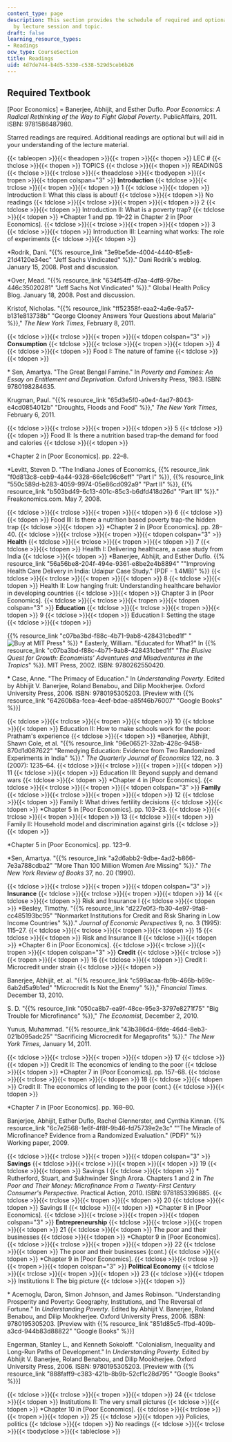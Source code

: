 ```yaml
---
content_type: page
description: This section provides the schedule of required and optional readings
  by lecture session and topic.
draft: false
learning_resource_types:
- Readings
ocw_type: CourseSection
title: Readings
uid: 4d7de744-b4d5-5330-c538-529d5ceb6b26
---
```

## Required Textbook

\[Poor Economics\] = Banerjee, Abhijit, and Esther Duflo. *Poor Economics: A Radical Rethinking of the Way to Fight Global Poverty*. PublicAffairs, 2011. ISBN: 9781586487980.

Starred readings are required. Additional readings are optional but will aid in your understanding of the lecture material.

{{< tableopen >}}{{< theadopen >}}{{< tropen >}}{{< thopen >}}
LEC #
{{< thclose >}}{{< thopen >}}
TOPICS
{{< thclose >}}{{< thopen >}}
READINGS
{{< thclose >}}{{< trclose >}}{{< theadclose >}}{{< tbodyopen >}}{{< tropen >}}{{< tdopen colspan="3" >}}
**Introduction**
{{< tdclose >}}{{< trclose >}}{{< tropen >}}{{< tdopen >}}
1
{{< tdclose >}}{{< tdopen >}}
Introduction I: What this class is about!
{{< tdclose >}}{{< tdopen >}}
No readings
{{< tdclose >}}{{< trclose >}}{{< tropen >}}{{< tdopen >}}
2
{{< tdclose >}}{{< tdopen >}}
Introduction II: What is a poverty trap?
{{< tdclose >}}{{< tdopen >}}
\*Chapter 1 and pp. 19–22 in Chapter 2 in \[Poor Economics\].
{{< tdclose >}}{{< trclose >}}{{< tropen >}}{{< tdopen >}}
3
{{< tdclose >}}{{< tdopen >}}
Introduction III: Learning what works: The role of experiments
{{< tdclose >}}{{< tdopen >}}

\*Rodrik, Dani. "{{% resource_link "3e9be5de-4004-4440-85e8-21d4120e34ec" "Jeff Sachs Vindicated" %}}." Dani Rodrik's weblog. January 15, 2008. Post and discussion.

\*Over, Mead. "{{% resource_link "634f54ff-d7aa-4df8-97be-446c35020281" "Jeff Sachs Not Vindicated" %}}." Global Health Policy Blog. January 18, 2008. Post and discussion.

Kristof, Nicholas. "{{% resource_link "ff52358f-eaa2-4a6e-9a57-b131e813738b" "George Clooney Answers Your Questions about Malaria" %}}," *The New York Times*, February 8, 2011.

{{< tdclose >}}{{< trclose >}}{{< tropen >}}{{< tdopen colspan="3" >}}
**Consumption**
{{< tdclose >}}{{< trclose >}}{{< tropen >}}{{< tdopen >}}
4
{{< tdclose >}}{{< tdopen >}}
Food I: The nature of famine
{{< tdclose >}}{{< tdopen >}}

\* Sen, Amartya. "The Great Bengal Famine." In *Poverty and Famines: An Essay on Entitlement and Deprivation*. Oxford University Press, 1983. ISBN: 9780198284635.

Krugman, Paul. "{{% resource_link "65d3e5f0-a0e4-4ad7-8043-e4cd0854012b" "Droughts, Floods and Food" %}}," *The New York Times*, February 6, 2011.

{{< tdclose >}}{{< trclose >}}{{< tropen >}}{{< tdopen >}}
5
{{< tdclose >}}{{< tdopen >}}
Food II: Is there a nutrition based trap-the demand for food and calories
{{< tdclose >}}{{< tdopen >}}

\*Chapter 2 in \[Poor Economics\]. pp. 22–8.

\*Levitt, Steven D. "The Indiana Jones of Economics, {{% resource_link "f0d813c8-ceb9-4a44-9328-66e1c96c6eff" "Part I" %}}, {{% resource_link "550c589d-b283-4059-9974-05e86cd092a9" "Part II" %}}, {{% resource_link "b503bd49-6c13-401c-85c3-b6dfd418d26d" "Part III" %}}." Freakonomics.com. May 7, 2008.

{{< tdclose >}}{{< trclose >}}{{< tropen >}}{{< tdopen >}}
6
{{< tdclose >}}{{< tdopen >}}
Food III: Is there a nutrition based poverty trap-the hidden trap
{{< tdclose >}}{{< tdopen >}}
\*Chapter 2 in \[Poor Economics\]. pp. 28–40.
{{< tdclose >}}{{< trclose >}}{{< tropen >}}{{< tdopen colspan="3" >}}
**Health**
{{< tdclose >}}{{< trclose >}}{{< tropen >}}{{< tdopen >}}
7
{{< tdclose >}}{{< tdopen >}}
Health I: Delivering healthcare, a case study from India
{{< tdclose >}}{{< tdopen >}}
\*Banerjee, Abhijit, and Esther Duflo. {{% resource_link "56a56be8-204f-494e-9361-e8be2e4b8894" "\"Improving Health Care Delivery in India: Udaipur Case Study.\" (PDF - 1.4MB)" %}}
{{< tdclose >}}{{< trclose >}}{{< tropen >}}{{< tdopen >}}
8
{{< tdclose >}}{{< tdopen >}}
Health II: Low hanging fruit: Understanding healthcare behavior in developing countries
{{< tdclose >}}{{< tdopen >}}
Chapter 3 in \[Poor Economics\].
{{< tdclose >}}{{< trclose >}}{{< tropen >}}{{< tdopen colspan="3" >}}
**Education**
{{< tdclose >}}{{< trclose >}}{{< tropen >}}{{< tdopen >}}
9
{{< tdclose >}}{{< tdopen >}}
Education I: Setting the stage
{{< tdclose >}}{{< tdopen >}}

{{% resource_link "c07ba3bd-f88c-4b71-9ab8-428431cbed1f" "![Buy at MIT Press](/images/mp_logo.gif)" %}} \* Easterly, William. "Educated for What?" In {{% resource_link "c07ba3bd-f88c-4b71-9ab8-428431cbed1f" "*The Elusive Quest for Growth: Economists' Adventures and Misadventures in the Tropics*" %}}. MIT Press, 2002. ISBN: 9780262550420.

\* Case, Anne. "The Primacy of Education." In *Understanding Poverty*. Edited by Abhijit V. Banerjee, Roland Benabou, and Dilip Mookherjee. Oxford University Press, 2006. ISBN: 9780195305203. \[Preview with {{% resource_link "64260b8a-fcea-4eef-bdae-a85f46b76007" "Google Books" %}}\]

{{< tdclose >}}{{< trclose >}}{{< tropen >}}{{< tdopen >}}
10
{{< tdclose >}}{{< tdopen >}}
Education II: How to make schools work for the poor: Pratham's experience
{{< tdclose >}}{{< tdopen >}}
\*Banerjee, Abhijit, Shawn Cole, et al. "{{% resource_link "96e06521-32ab-428c-9458-870d1d087622" "Remedying Education: Evidence from Two Randomized Experiments in India" %}}." *The Quarterly Journal of Economics* 122, no. 3 (2007): 1235–64.
{{< tdclose >}}{{< trclose >}}{{< tropen >}}{{< tdopen >}}
11
{{< tdclose >}}{{< tdopen >}}
Education III: Beyond supply and demand wars
{{< tdclose >}}{{< tdopen >}}
\*Chapter 4 in \[Poor Economics\].
{{< tdclose >}}{{< trclose >}}{{< tropen >}}{{< tdopen colspan="3" >}}
**Family**
{{< tdclose >}}{{< trclose >}}{{< tropen >}}{{< tdopen >}}
12
{{< tdclose >}}{{< tdopen >}}
Family I: What drives fertility decisions
{{< tdclose >}}{{< tdopen >}}
\*Chapter 5 in \[Poor Economics\]. pp. 103–23.
{{< tdclose >}}{{< trclose >}}{{< tropen >}}{{< tdopen >}}
13
{{< tdclose >}}{{< tdopen >}}
Family II: Household model and discrimination against girls
{{< tdclose >}}{{< tdopen >}}

\*Chapter 5 in \[Poor Economics\]. pp. 123–9.

\*Sen, Amartya. "{{% resource_link "a2d6abb2-9dbe-4ad2-b866-7e3a788cdba2" "More Than 100 Million Women Are Missing" %}}." *The New York Review of Books* 37, no. 20 (1990).

{{< tdclose >}}{{< trclose >}}{{< tropen >}}{{< tdopen colspan="3" >}}
**Insurance**
{{< tdclose >}}{{< trclose >}}{{< tropen >}}{{< tdopen >}}
14
{{< tdclose >}}{{< tdopen >}}
Risk and Insurance I
{{< tdclose >}}{{< tdopen >}}
\*Besley, Timothy. "{{% resource_link "d227e0f3-fb30-4e97-9fa8-cc485193bc95" "Nonmarket Institutions for Credit and Risk Sharing in Low Income Countries" %}}." *Journal of Economic Perspectives* 9, no. 3 (1995): 115–27.
{{< tdclose >}}{{< trclose >}}{{< tropen >}}{{< tdopen >}}
15
{{< tdclose >}}{{< tdopen >}}
Risk and Insurance II
{{< tdclose >}}{{< tdopen >}}
\*Chapter 6 in \[Poor Economics\].
{{< tdclose >}}{{< trclose >}}{{< tropen >}}{{< tdopen colspan="3" >}}
**Credit**
{{< tdclose >}}{{< trclose >}}{{< tropen >}}{{< tdopen >}}
16
{{< tdclose >}}{{< tdopen >}}
Credit I: Microcredit under strain
{{< tdclose >}}{{< tdopen >}}

Banerjee, Abhijit, et. al. "{{% resource_link "c599acaa-fb9b-466b-b69c-6ab2d5a9b1ed" "Microcredit Is Not the Enemy" %}}," *Financial Times*. December 13, 2010.

S. D. "{{% resource_link "050ca8b7-ea9f-48ce-95e3-3797e8271f75" "Big Trouble for Microfinance" %}}," *The Economist*, December 2, 2010.

Yunus, Muhammad. "{{% resource_link "43b386d4-6fde-46d4-8eb3-021b095adc25" "Sacrificing Microcredit for Megaprofits" %}}." *The New York Times*, January 14, 2011.

{{< tdclose >}}{{< trclose >}}{{< tropen >}}{{< tdopen >}}
17
{{< tdclose >}}{{< tdopen >}}
Credit II: The economics of lending to the poor
{{< tdclose >}}{{< tdopen >}}
\*Chapter 7 in \[Poor Economics\]. pp. 157–68.
{{< tdclose >}}{{< trclose >}}{{< tropen >}}{{< tdopen >}}
18
{{< tdclose >}}{{< tdopen >}}
Credit II: The economics of lending to the poor (cont.)
{{< tdclose >}}{{< tdopen >}}

\*Chapter 7 in \[Poor Economics\]. pp. 168–80.

Banjerjee, Abhijit, Esther Duflo, Rachel Glennerster, and Cynthia Kinnan. {{% resource_link "6c7e2568-1e6f-4f8f-9b46-fd75739e2e3c" "\"The Miracle of Microfinance? Evidence from a Randomized Evaluation.\" (PDF)" %}} Working paper, 2009.

{{< tdclose >}}{{< trclose >}}{{< tropen >}}{{< tdopen colspan="3" >}}
**Savings**
{{< tdclose >}}{{< trclose >}}{{< tropen >}}{{< tdopen >}}
19
{{< tdclose >}}{{< tdopen >}}
Savings I
{{< tdclose >}}{{< tdopen >}}
\* Rutherford, Stuart, and Sukhwinder Singh Arora. Chapters 1 and 2 in *The Poor and Their Money: Microfinance From a Twenty-First Century Consumer's Perspective*. Practical Action, 2010. ISBN: 9781853396885.
{{< tdclose >}}{{< trclose >}}{{< tropen >}}{{< tdopen >}}
20
{{< tdclose >}}{{< tdopen >}}
Savings II
{{< tdclose >}}{{< tdopen >}}
\*Chapter 8 in \[Poor Economics\].
{{< tdclose >}}{{< trclose >}}{{< tropen >}}{{< tdopen colspan="3" >}}
**Entrepreneurship**
{{< tdclose >}}{{< trclose >}}{{< tropen >}}{{< tdopen >}}
21
{{< tdclose >}}{{< tdopen >}}
The poor and their businesses
{{< tdclose >}}{{< tdopen >}}
\*Chapter 9 in \[Poor Economics\].
{{< tdclose >}}{{< trclose >}}{{< tropen >}}{{< tdopen >}}
22
{{< tdclose >}}{{< tdopen >}}
The poor and their businesses (cont.)
{{< tdclose >}}{{< tdopen >}}
\*Chapter 9 in \[Poor Economics\].
{{< tdclose >}}{{< trclose >}}{{< tropen >}}{{< tdopen colspan="3" >}}
**Political Economy**
{{< tdclose >}}{{< trclose >}}{{< tropen >}}{{< tdopen >}}
23
{{< tdclose >}}{{< tdopen >}}
Institutions I: The big picture
{{< tdclose >}}{{< tdopen >}}

\* Acemoglu, Daron, Simon Johnson, and James Robinson. "Understanding Prosperity and Poverty: Geography, Institutions, and The Reversal of Fortune." In *Understanding Poverty*. Edited by Abhijit V. Banerjee, Roland Benabou, and Dilip Mookherjee. Oxford University Press, 2006. ISBN: 9780195305203. \[Preview with {{% resource_link "851d85c5-ffbd-409b-a3cd-944b83d88822" "Google Books" %}}\]

Engerman, Stanley L., and Kenneth Sokoloff. "Colonialism, Inequality and Long-Run Paths of Development." In *Understanding Poverty*. Edited by Abhijit V. Banerjee, Roland Benabou, and Dilip Mookherjee. Oxford University Press, 2006. ISBN: 9780195305203. \[Preview with {{% resource_link "888faff9-c383-421b-8b9b-52cf1c28d795" "Google Books" %}}\]

{{< tdclose >}}{{< trclose >}}{{< tropen >}}{{< tdopen >}}
24
{{< tdclose >}}{{< tdopen >}}
Institutions II: The very small pictures
{{< tdclose >}}{{< tdopen >}}
\*Chapter 10 in \[Poor Economics\].
{{< tdclose >}}{{< trclose >}}{{< tropen >}}{{< tdopen >}}
25
{{< tdclose >}}{{< tdopen >}}
Policies, politics
{{< tdclose >}}{{< tdopen >}}
No readings
{{< tdclose >}}{{< trclose >}}{{< tbodyclose >}}{{< tableclose >}}